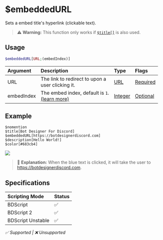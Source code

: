 # $embeddedURL
Sets a embed title's hyperlink (clickable text).
> ⚠️ **Warning:** This function only works if [`$title[]`](./title.md) is also used.

## Usage
```php
$embeddedURL[URL;(embedIndex)]
```

| Argument | Description | Type | Flags |
| :---- | :---- | :---- | :---- |
| URL | The link to redirect to upon a user clicking it. | [URL](/src/resources/arguments/types.md#url) | [Required](/src/resources/arguments/flags.md#required)
| embedIndex | The embed index, default is `1`. [(learn more)](/src/resources/embedIndexes.md) | [Integer](/src/resources/arguments/types.md#integer) | [Optional](/src/resources/arguments/flags.md#optional)

## Example
```
$nomention
$title[Bot Designer For Discord]
$embeddedURL[https://botdesignerdiscord.com]
$description[Hello World!]
$color[#683cb4]
```
![](https://user-images.githubusercontent.com/69215413/125976626-45a94f29-cd9b-445f-a0ae-5dba6f49d2a6.png)

> 🤔 **Explanation:** When the blue text is clicked, it will take the user to https://botdesignerdiscord.com.

## Specifications
| Scripting Mode | Status
| :---- | :---- |
| BDScript | ✅ |
| BDScript 2 | ✅ |
| BDScript Unstable | ✅ |

*✅ Supported | ❌ Unsupported*